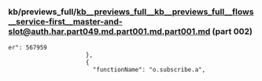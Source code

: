 ### kb/previews_full/kb__previews_full__kb__previews_full__flows__service-first__master-and-slot@auth.har.part049.md.part001.md.part001.md (part 002)

```md
er": 567959
                      },
                      {
                        "functionName": "o.subscribe.a",
         
```

```

